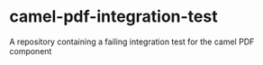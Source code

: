 # camel-pdf-integration-test
A repository containing a failing integration test for the camel PDF component
